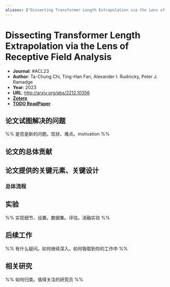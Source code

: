```yaml
---
aliases: ["Dissecting Transformer Length Extrapolation via the Lens of Receptive Field Analysis", "Dissecting Transformer Length Extrapolation via the Lens of Receptive Field Analysis, 2023", "Sandwich"]
---
```

# Dissecting Transformer Length Extrapolation via the Lens of Receptive Field Analysis

- **Journal**: #ACL23
- **Author**: Ta-Chung Chi, Ting-Han Fan, Alexander I. Rudnicky, Peter J. Ramadge
- **Year**: 2023
- **URL**: http://arxiv.org/abs/2212.10356
- [**Zotero**](zotero://select/items/@2023DissectingTransformerLengthChi)
- [**TODO ReadPaper**](https://readpaper.com/...)

## 论文试图解决的问题

%% 是否是新的问题。现状、难点。motivation %%

## 论文的总体贡献

## 论文提供的关键元素、关键设计

### 总体流程

## 实验

%% 实现细节、设置。数据集。评估。消融实验 %%

## 后续工作

%% 有什么疑问。如何继续深入。如何吸取到你的工作中 %%

## 相关研究

%% 如何归类。值得关注的研究员 %%
